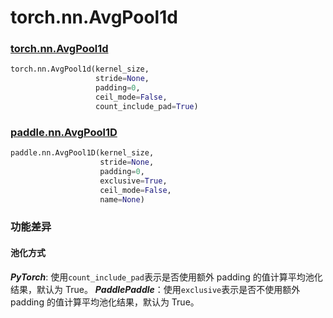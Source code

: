 # torch.nn.AvgPool1d
### [torch.nn.AvgPool1d](https://pytorch.org/docs/stable/generated/torch.nn.AvgPool1d.html?highlight=avgpool1d#torch.nn.AvgPool1d)

```python
torch.nn.AvgPool1d(kernel_size,
                   stride=None,
                   padding=0,
                   ceil_mode=False,
                   count_include_pad=True)
```

### [paddle.nn.AvgPool1D](https://www.paddlepaddle.org.cn/documentation/docs/zh/api/paddle/nn/AvgPool1D_cn.html#avgpool1d)

```python
paddle.nn.AvgPool1D(kernel_size,
                    stride=None,
                    padding=0,
                    exclusive=True,
                    ceil_mode=False,
                    name=None)
```

### 功能差异

#### 池化方式
***PyTorch***: 使用`count_include_pad`表示是否使用额外 padding 的值计算平均池化结果，默认为 True。
***PaddlePaddle***：使用`exclusive`表示是否不使用额外 padding 的值计算平均池化结果，默认为 True。

